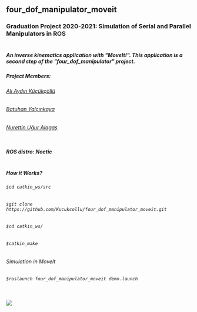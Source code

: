 ## four_dof_manipulator_moveit
### Graduation Project 2020-2021: Simulation of Serial and Parallel Manipulators in ROS<br></br>

##### An inverse kinematics application with "MoveIt!". This application is a second step of the "four_dof_manipulator" project.

##### Project Members:
###### [Ali Aydın Küçükçöllü](mailto:kucukcollu@outlook.com)
###### [Batuhan Yalçınkaya](mailto:batuhanyalcinkayayk@gmail.com)
###### [Nurettin Uğur Alagaş](mailto:alaugurala@hotmail.com)<br></br>

##### ROS distro: Noetic <br></br>

##### How it Works?
###### `$cd catkin_ws/src`
###### `$git clone https://github.com/Kucukcollu/four_dof_manipulator_moveit.git`
###### `$cd catkin_ws/`
###### `$catkin_make`


###### Simulation in MoveIt
###### `$roslaunch four_dof_manipulator_moveit demo.launch`<br></br>

![](https://github.com/Kucukcollu/four_dof_manipulator_moveit/blob/master/adds/moveit-Trim.gif)

